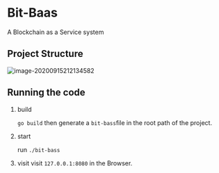 # Bit-Baas
A Blockchain as a Service system
## Project Structure
![image-20200915212134582](https://tva1.sinaimg.cn/large/007S8ZIlly1girnhnujmjj30q20t0qbu.jpg)
## Running the code
1. build

    `go build` then generate a `bit-bass`file in the root path of the project.
2. start

    run `./bit-bass` 
3. visit
    visit `127.0.0.1:8080` in the Browser.
    